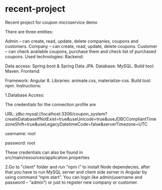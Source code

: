 # recent-project
Recent project for coupon microservice demo

There are three entities:

Admin – can create, read, update, delete companies, coupons and customers.
Company – can create, read, update, delete coupons.
Customer – can check available coupons, purchase them and check list of purchased coupons.
Used technologies:
Backend:

Data access: Spring boot & Spring Data JPA.
Database: MySQL.
Build tool: Maven.
Frontend:

Framework: Angular 8.
Libraries: animate.css, materialize-css.
Build tool: npm.
Instructions:

1.Database Access:

The credentials for the connection profile are

URL: jdbc:mysql://localhost:3306/coupon_system?createDatabaseIfNotExist=true&useUnicode=true&useJDBCCompliantTimezoneShift=true&useLegacyDatetimeCode=false&serverTimezone=UTC

username: root

password: root

These credentials can also be found in src/main/resources/application.properties

2.Go to "client" folder and run "npm i" to install Node dependecies, after that you have to run MySQL server and client side server in Angular by using command “npm start”. 
You can login like admin(username and password – “admin”) or just to register new company or customer.



